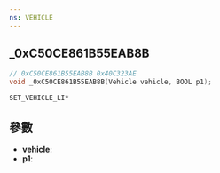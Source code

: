 ```yaml
---
ns: VEHICLE
---
```

## _0xC50CE861B55EAB8B

```c
// 0xC50CE861B55EAB8B 0x40C323AE
void _0xC50CE861B55EAB8B(Vehicle vehicle, BOOL p1);
```

```
SET_VEHICLE_LI*
```

## 參數
* **vehicle**: 
* **p1**: 

